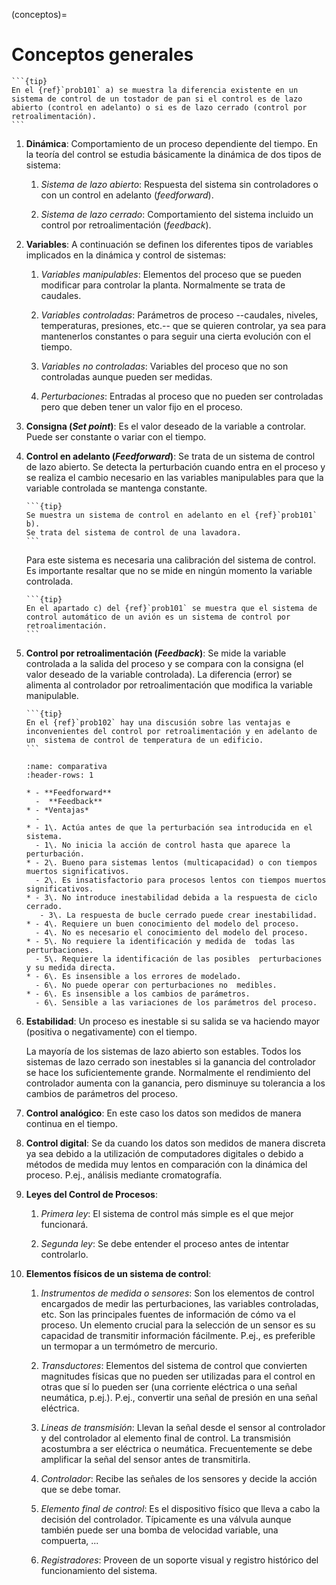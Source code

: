 (conceptos)=
# Conceptos generales
````{margin}
```{tip}
En el {ref}`prob101` a) se muestra la diferencia existente en un sistema de control de un tostador de pan si el control es de lazo abierto (control en adelanto) o si es de lazo cerrado (control por retroalimentación).
```
````

1.  **Dinámica**: Comportamiento de un proceso dependiente del tiempo. En la teoría del control se estudia básicamente la dinámica de dos
    tipos de sistema:


    1.  *Sistema de lazo abierto*: Respuesta del sistema sin
        controladores o con un control en adelanto (*feedforward*).

    2.  *Sistema de lazo cerrado*: Comportamiento del sistema incluido
        un control por retroalimentación (*feedback*).
        
  
2. **Variables**: A continuación se definen los diferentes tipos de variables implicados en la dinámica y control de sistemas:

    1.  *Variables manipulables*: Elementos del proceso que se pueden
        modificar para controlar la planta. Normalmente se trata de
        caudales.

    2.  *Variables controladas*: Parámetros de proceso --caudales,
        niveles, temperaturas, presiones, etc.-- que se quieren
        controlar, ya sea para mantenerlos constantes o para seguir una
        cierta evolución con el tiempo.

    3.  *Variables no controladas*: Variables del proceso que no son
        controladas aunque pueden ser medidas.

    4.  *Perturbaciones*: Entradas al proceso que no pueden ser
        controladas pero que deben tener un valor fijo en el proceso.

3.  **Consigna (*Set point*)**: Es el valor deseado de la variable a
    controlar. Puede ser constante o variar con el tiempo.

4.  **Control en adelanto (*Feedforward*)**: Se trata de un sistema de
    control de lazo abierto. Se detecta la perturbación cuando entra en
    el proceso y se realiza el cambio necesario en las variables
    manipulables para que la variable controlada se mantenga constante.

    ````{margin}
    ```{tip}
    Se muestra un sistema de control en adelanto en el {ref}`prob101` b).
    Se trata del sistema de control de una lavadora.
    ```
    ````

    Para este sistema es necesaria una calibración del sistema de
    control. Es importante resaltar que no se mide en ningún momento la
    variable controlada.

    ````{margin}
    ```{tip}
    En el apartado c) del {ref}`prob101` se muestra que el sistema de
    control automático de un avión es un sistema de control por
    retroalimentación.
    ```
    ````
5.  **Control por retroalimentación (*Feedback*)**: Se mide la variable
    controlada a la salida del proceso y se compara con la consigna (el
    valor deseado de la variable controlada). La diferencia (error) se
    alimenta al controlador por retroalimentación que modifica la
    variable manipulable.

    ````{margin}
	```{tip}
	En el {ref}`prob102` hay una discusión sobre las ventajas e inconvenientes del control por retroalimentación y en adelanto de un  sistema de control de temperatura de un edificio.
 	```
 	````
	```{list-table} Comparativa de los controladores en adelanto y los controladores por retroalimentación.
	:name: comparativa 
	:header-rows: 1

	* - **Feedforward**  
	  -  **Feedback** 
	* - *Ventajas*
	  -  
	* - 1\. Actúa antes de que la perturbación sea introducida en el sistema. 
	  - 1\. No inicia la acción de control hasta que aparece la perturbación.
	* - 2\. Bueno para sistemas lentos (multicapacidad) o con tiempos muertos significativos. 
	  - 2\. Es insatisfactorio para procesos lentos con tiempos muertos significativos.
	* - 3\. No introduce inestabilidad debida a la respuesta de ciclo cerrado. 
	   - 3\. La respuesta de bucle cerrado puede crear inestabilidad.
	* - 4\. Requiere un buen conocimiento del modelo del proceso.                       
	  - 4\. No es necesario el conocimiento del modelo del proceso.
	* - 5\. No requiere la identificación y medida de  todas las perturbaciones. 
	  - 5\. Requiere la identificación de las posibles  perturbaciones y su medida directa.
	* - 6\. Es insensible a los errores de modelado. 
	  - 6\. No puede operar con perturbaciones no  medibles.
	* - 6\. Es insensible a los cambios de parámetros. 
	  - 6\. Sensible a las variaciones de los parámetros del proceso.
	 ```

6.  **Estabilidad**: Un proceso es inestable si su salida se va haciendo
    mayor (positiva o negativamente) con el tiempo.

    La mayoría de los sistemas de lazo abierto son estables. Todos los
    sistemas de lazo cerrado son inestables si la ganancia del
    controlador se hace los suficientemente grande. Normalmente el
    rendimiento del controlador aumenta con la ganancia, pero disminuye
    su tolerancia a los cambios de parámetros del proceso.

7.  **Control analógico**: En este caso los datos son medidos de manera
    continua en el tiempo.

8.  **Control digital**: Se da cuando los datos son medidos de manera
    discreta ya sea debido a la utilización de computadores digitales o
    debido a métodos de medida muy lentos en comparación con la dinámica
    del proceso. P.ej., análisis mediante cromatografía.

9.  **Leyes del Control de Procesos**:

    1.  *Primera ley*: El sistema de control más simple es el que mejor
        funcionará.

    2.  *Segunda ley*: Se debe entender el proceso antes de intentar
        controlarlo.

10. **Elementos físicos de un sistema de control**:

    1.  *Instrumentos de medida o sensores*: Son los elementos de
        control encargados de medir las perturbaciones, las variables
        controladas, etc. Son las principales fuentes de información de
        cómo va el proceso. Un elemento crucial para la selección de un
        sensor es su capacidad de transmitir información fácilmente.
        P.ej., es preferible un termopar a un termómetro de mercurio.

    2.  *Transductores*: Elementos del sistema de control que convierten
        magnitudes físicas que no pueden ser utilizadas para el control
        en otras que sí lo pueden ser (una corriente eléctrica o una
        señal neumática, p.ej.). P.ej., convertir una señal de presión
        en una señal eléctrica.

    3.  *Lineas de transmisión*: Llevan la señal desde el sensor al
        controlador y del controlador al elemento final de control. La
        transmisión acostumbra a ser eléctrica o neumática.
        Frecuentemente se debe amplificar la señal del sensor antes de
        transmitirla.

    4.  *Controlador*: Recibe las señales de los sensores y decide la
        acción que se debe tomar.

    5.  *Elemento final de control*: Es el dispositivo físico que lleva
        a cabo la decisión del controlador. Típicamente es una válvula
        aunque también puede ser una bomba de velocidad variable, una
        compuerta, \...

    6.  *Registradores*: Proveen de un soporte visual y registro
        histórico del funcionamiento del sistema.
